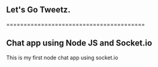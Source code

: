 ## Let's Go Tweetz.
========================================

## Chat app using Node JS and Socket.io

This is my first node chat app using socket.io
